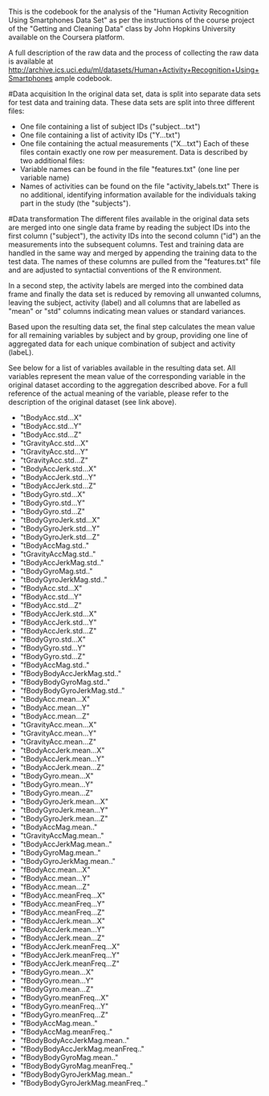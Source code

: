 This is the codebook for the analysis of the "Human Activity Recognition Using Smartphones Data Set" as per the instructions of the course project of the "Getting and Cleaning Data" class by John Hopkins University available on the Coursera platform.

A full description of the raw data and the process of collecting the raw data is available at http://archive.ics.uci.edu/ml/datasets/Human+Activity+Recognition+Using+Smartphones
ample codebook.

#Data acquisition
In the original data set, data is split into separate data sets for test data and training data. These data sets are split into three different files:
- One file containing a list of subject IDs ("subject...txt")
- One file containing a list of activity IDs ("Y...txt")
- One file containing the actual measurements ("X...txt")
Each of these files contain exactly one row per measurement.
Data is described by two additional files:
- Variable names can be found in the file "features.txt" (one line per variable name)
- Names of activities can be found on the file "activity_labels.txt"
There is no additional, identifying information available for the individuals taking part in the study (the "subjects").

#Data transformation
The different files available in the original data sets are merged into one single data frame by reading the subject IDs into the first column ("subject"), the activity IDs into the second column ("id") an the measurements into the subsequent columns. Test and training data are handled in the same way and merged by appending the training data to the test data. The names of these columns are pulled from the "features.txt" file and are adjusted to syntactial conventions of the R environment.

In a second step, the activity labels are merged into the combined data frame and finally the data set is reduced by removing all unwanted columns, leaving the subject, activity (label) and all columns that are labelled as "mean" or "std" columns indicating mean values or standard variances.

Based upon the resulting data set, the final step calculates the mean value for all remaining variables by subject and by group, providing one line of aggregated data for each unique combination of subject and activity (labeL).

See below for a list of variables available in the resulting data set. All variables represent the mean value of the corresponding variable in the original dataset according to the aggregation described above. For a full reference of the actual meaning of the variable, please refer to the description of the original dataset (see link above).   
- "tBodyAcc.std...X"               
- "tBodyAcc.std...Y"               
- "tBodyAcc.std...Z"               
- "tGravityAcc.std...X"            
- "tGravityAcc.std...Y"            
- "tGravityAcc.std...Z"            
- "tBodyAccJerk.std...X"           
- "tBodyAccJerk.std...Y"           
- "tBodyAccJerk.std...Z"           
- "tBodyGyro.std...X"              
- "tBodyGyro.std...Y"              
- "tBodyGyro.std...Z"              
- "tBodyGyroJerk.std...X"          
- "tBodyGyroJerk.std...Y"          
- "tBodyGyroJerk.std...Z"          
- "tBodyAccMag.std.."              
- "tGravityAccMag.std.."           
- "tBodyAccJerkMag.std.."          
- "tBodyGyroMag.std.."             
- "tBodyGyroJerkMag.std.."         
- "fBodyAcc.std...X"               
- "fBodyAcc.std...Y"               
- "fBodyAcc.std...Z"               
- "fBodyAccJerk.std...X"           
- "fBodyAccJerk.std...Y"           
- "fBodyAccJerk.std...Z"           
- "fBodyGyro.std...X"              
- "fBodyGyro.std...Y"              
- "fBodyGyro.std...Z"              
- "fBodyAccMag.std.."              
- "fBodyBodyAccJerkMag.std.."      
- "fBodyBodyGyroMag.std.."         
- "fBodyBodyGyroJerkMag.std.."     
- "tBodyAcc.mean...X"              
- "tBodyAcc.mean...Y"              
- "tBodyAcc.mean...Z"              
- "tGravityAcc.mean...X"           
- "tGravityAcc.mean...Y"           
- "tGravityAcc.mean...Z"           
- "tBodyAccJerk.mean...X"          
- "tBodyAccJerk.mean...Y"          
- "tBodyAccJerk.mean...Z"          
- "tBodyGyro.mean...X"             
- "tBodyGyro.mean...Y"             
- "tBodyGyro.mean...Z"             
- "tBodyGyroJerk.mean...X"         
- "tBodyGyroJerk.mean...Y"         
- "tBodyGyroJerk.mean...Z"         
- "tBodyAccMag.mean.."             
- "tGravityAccMag.mean.."          
- "tBodyAccJerkMag.mean.."         
- "tBodyGyroMag.mean.."            
- "tBodyGyroJerkMag.mean.."        
- "fBodyAcc.mean...X"              
- "fBodyAcc.mean...Y"              
- "fBodyAcc.mean...Z"              
- "fBodyAcc.meanFreq...X"          
- "fBodyAcc.meanFreq...Y"          
- "fBodyAcc.meanFreq...Z"          
- "fBodyAccJerk.mean...X"          
- "fBodyAccJerk.mean...Y"          
- "fBodyAccJerk.mean...Z"          
- "fBodyAccJerk.meanFreq...X"      
- "fBodyAccJerk.meanFreq...Y"      
- "fBodyAccJerk.meanFreq...Z"      
- "fBodyGyro.mean...X"             
- "fBodyGyro.mean...Y"             
- "fBodyGyro.mean...Z"             
- "fBodyGyro.meanFreq...X"         
- "fBodyGyro.meanFreq...Y"         
- "fBodyGyro.meanFreq...Z"         
- "fBodyAccMag.mean.."             
- "fBodyAccMag.meanFreq.."         
- "fBodyBodyAccJerkMag.mean.."     
- "fBodyBodyAccJerkMag.meanFreq.." 
- "fBodyBodyGyroMag.mean.."        
- "fBodyBodyGyroMag.meanFreq.."    
- "fBodyBodyGyroJerkMag.mean.."    
- "fBodyBodyGyroJerkMag.meanFreq.."
